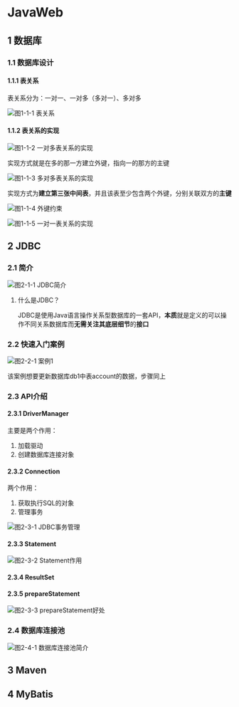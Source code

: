 # JavaWeb

## 1 数据库

### 1.1 数据库设计

#### 1.1.1 表关系

表关系分为：一对一、一对多（多对一）、多对多

![图1-1-1 表关系](images/2024-03-13-09-40-22.png)

#### 1.1.2 表关系的实现

![图1-1-2 一对多表关系的实现](images/2024-03-13-09-42-14.png)

实现方式就是在多的那一方建立外键，指向一的那方的主键

![图1-1-3 多对多表关系的实现](images/2024-03-13-09-46-48.png)

实现方式为**建立第三张中间表**，并且该表至少包含两个外键，分别关联双方的**主键**

![图1-1-4 外键约束](images/2024-03-13-10-35-41.png)

![图1-1-5 一对一表关系的实现](images/2024-03-13-10-39-59.png)

## 2 JDBC

### 2.1 简介

![图2-1-1 JDBC简介](images/2024-03-13-11-15-14.png)

1. 什么是JDBC？
   
   JDBC是使用Java语言操作关系型数据库的一套API，**本质**就是定义的可以操作不同关系数据库而**无需关注其底层细节**的**接口**

### 2.2 快速入门案例

![图2-2-1 案例1](images/2024-03-13-11-33-55.png)

该案例想要更新数据库db1中表account的数据，步骤同上

### 2.3 API介绍

#### 2.3.1 DriverManager

主要是两个作用：

1. 加载驱动
2. 创建数据库连接对象

#### 2.3.2 Connection

两个作用：

1. 获取执行SQL的对象
2. 管理事务

![图2-3-1 JDBC事务管理](images/2024-03-13-11-49-08.png)

#### 2.3.3 Statement

![图2-3-2 Statement作用](images/2024-03-13-11-56-05.png)

#### 2.3.4 ResultSet

#### 2.3.5 prepareStatement

![图2-3-3 prepareStatement好处](images/2024-03-13-18-47-01.png)

### 2.4 数据库连接池

![图2-4-1 数据库连接池简介](images/2024-03-13-18-52-13.png)

## 3 Maven

## 4 MyBatis


